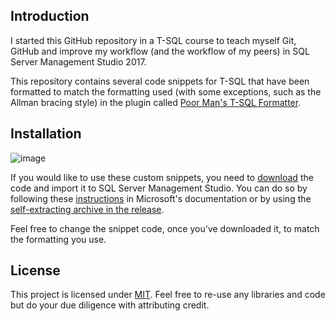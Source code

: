 ## Introduction
I started this GitHub repository in a T-SQL course to teach myself Git, GitHub and improve my workflow (and the workflow of my peers) in SQL Server Management Studio 2017.

This repository contains several code snippets for T-SQL that have been formatted to match the formatting used (with some exceptions, such as the Allman bracing style) in the plugin called [Poor Man's T-SQL Formatter](http://architectshack.com/PoorMansTSqlFormatter.ashx). 

## Installation
![image](https://user-images.githubusercontent.com/28933557/49325253-1d906500-f4f4-11e8-8377-38a03b0b250b.png)

If you would like to use these custom snippets, you need to [download](https://github.com/asathkumara/SSMS17-CodeSnippets/releases/tag/v1.0) the code and import it to SQL Server Management Studio. You can do so by following these [instructions](https://docs.microsoft.com/en-us/sql/relational-databases/scripting/add-transact-sql-snippets?view=sql-server-2017) in Microsoft's documentation or by using the [self-extracting archive in the release](https://github.com/asathkumara/SSMS17-CodeSnippets/releases/download/v1.0/SSMS17CodeSnippets.v.1.0.exe).

Feel free to change the snippet code, once you've downloaded it, to match the formatting you use. 

## License
This project is licensed under [MIT](https://github.com/asathkumara/SSMS17-Code-Snippets/blob/master/LICENSE). Feel free to re-use any libraries and code but do your due diligence with attributing credit.
